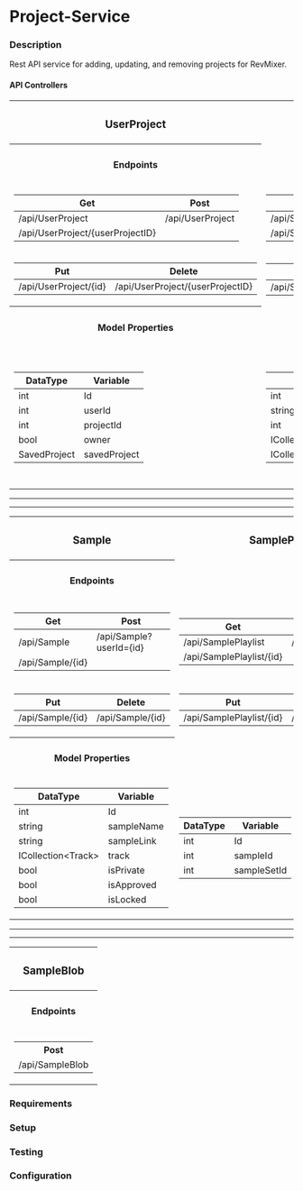 # Project-Service

### Description
Rest API service for adding, updating, and removing projects for RevMixer.  

#### API Controllers
<table>
<tr><th><h3>UserProject</h3></th><th><h3>SavedProject</h3></th><th><h3>Track</h3></th><th><h3>Pattern</h3></th></tr>
<tr>
<th><h4>Endpoints</h4></th>
</tr>
<tr>
<td>

Get | Post 
----|----
/api/UserProject | /api/UserProject
/api/UserProject/{userProjectID} |  

</td><td>

Get | Post 
----|----
/api/SavedProject | /api/SavedProject
/api/SavedProject/{savedProjectID} | 

</td>
<td>

Get | Post 
----|----
/api/Track | /api/Track
/api/Track/{trackID} |  

</td><td>

Get | Post 
----|----
/api/Pattern | /api/Pattern
/api/Pattern/{patternID} |  

</td>
</tr>
<tr>
<td>

Put | Delete
----|----
/api/UserProject/{id}  | /api/UserProject/{userProjectID} 

</td><td>

Put | Delete
----|----
/api/SavedProject/{id} | /api/SavedProject/{savedProjectID}

</td>
<td>

Put | Delete
----|----
/api/Track/{id} | /api/Track/{trackID}

</td><td>

Put | Delete
----|----
/api/Pattern/{id} | /api/Pattern/{patternID}

</td>
</tr>

<tr>
<th><h4>Model Properties</h4></th>
</tr>

<td>

DataType | Variable
----|----
int|Id
int|userId
int|projectId
bool|owner
SavedProject|savedProject

</td>
<td>

DataType | Variable
----|----
int|Id
string|projectName
int|bPM
ICollection\<UserProject>|userProjects
ICollection\<Track>|tracks

</td>
<td>

DataType | Variable
----|----
int|Id
int|projectId
SavedProject|savedProject
Sample|sample
Pattern|pattern
int|sampleId
int|patternId

</td>
<td>

DataType | Variable
----|----
int|Id
string|patternData
ICollection\<Track>|tracks


</td>
</tr>
</table>
<hr />
<hr />
<table>
<tr><th><h3>Sample</h3></th><th><h3>SamplePlaylist</h3></th><th><h3>SampleSets</h3></th><th><h3>UsersSample</h3></th><th><h3>UsersSampleSets</h3></th></tr>
<tr>
<th><h4>Endpoints</h4></th>
</tr>
<tr>
<td>

Get | Post 
----|----
/api/Sample | /api/Sample?userId={id}
/api/Sample/{id} | 

</td><td>

Get | Post 
----|----
/api/SamplePlaylist | /api/SamplePlaylist 
/api/SamplePlaylist/{id} |

</td>
<td>

Get | Post 
----|----
/api/SampleSets | /api/SampleSets?userId={id}
/api/SampleSets/{id} | 

</td><td>

Get | Post 
----|----
/api/UsersSample | /api/UsersSample
/api/UsersSample/{id} | 
/api/UsersSample/User/{userID} |

</td>
<td>

Get | Post 
----|----
/api/UsersSampleSets | /api/UsersSampleSets
/api/UsersSampleSets/{id} | 
/api/UsersSampleSets/User/{userID} |

</td></tr> 
</tr> 
<tr>
<td>

Put | Delete
----|----
/api/Sample/{id} | /api/Sample/{id}

</td><td>

Put | Delete
----|----
/api/SamplePlaylist/{id} | /api/SamplePlaylist/{id}

</td>
<td>

Put | Delete
----|----
/api/SampleSets/{id} | /api/SampleSets/{id}

</td><td>

Put | Delete
----|----
/api/UsersSample/{id} | /api/UsersSample/{id} 

</td>
<td>

Put | Delete
----|----
/api/UsersSampleSets/{id} | /api/UsersSampleSets/{id}

</td></tr> 
</tr> 

<tr>
<th><h4>Model Properties</h4></th>
</tr>

<td>

DataType | Variable
----|----
int|Id
string|sampleName
string|sampleLink
ICollection\<Track>|track
bool|isPrivate
bool|isApproved
bool|isLocked

</td>
<td>

DataType | Variable
----|----
int|Id
int|sampleId
int|sampleSetId

</td>
<td>

DataType | Variable
----|----
int|Id
string|name

</td>
<td>

DataType | Variable
----|----
int|Id
int|userId
int|sampleId
bool|isOwner

</td>
<td>

DataType | Variable
----|----
int|Id
int|userId
int|sampleSetsId

</td>
</tr>
</table>
<hr />
<hr />
<table>
<tr><th><h3>SampleBlob</h3></th></tr>
<tr>
<th><h4>Endpoints</h4></th>
</tr>
<tr>
<td>
<table>
<th>Post</th>
<tr><td>/api/SampleBlob</td></tr>
</table>

</td></tr> 
</tr> 
</table>

### Requirements

### Setup

### Testing

### Configuration





